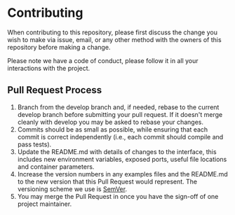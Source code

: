 # Contributing

When contributing to this repository, please first discuss the change you wish to make via issue,
email, or any other method with the owners of this repository before making a change. 

Please note we have a code of conduct, please follow it in all your interactions with the project.

## Pull Request Process

1. Branch from the develop branch and, if needed, rebase to the current develop branch before submitting
   your pull request. If it doesn't merge cleanly with develop you may be asked to rebase your changes.
1. Commits should be as small as possible, while ensuring that each commit is correct independently
   (i.e., each commit should compile and pass tests).
1. Update the README.md with details of changes to the interface, this includes new environment 
   variables, exposed ports, useful file locations and container parameters.
1. Increase the version numbers in any examples files and the README.md to the new version that this
   Pull Request would represent. The versioning scheme we use is [SemVer](http://semver.org/).
1. You may merge the Pull Request in once you have the sign-off of one project maintainer.
